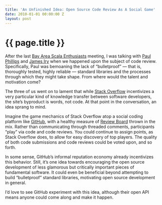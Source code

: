 ```yaml
---
title: 'An Unfinished Idea: Open Source Code Review As A Social Game'
date: 2010-01-01 00:00:00 Z
layout: post
---
```


{{ page.title }}
================

After the last [Bay Area Scala Enthusiasts](http://groups.google.com/group/scala-base) meeting, I was talking with [Paul Phillips](http://extempore.livejournal.com/) and [James Iry](http://james-iry.blogspot.com/) when we happened upon the subject of code review. Specifically, Paul was bemoaning the lack of “bulletproof” — that is, thoroughly tested, highly reliable — standard libraries and the processes through which they might take shape. From where would the talent and motivation come?

The three of us went on to lament that while [Stack Overflow](http://stackoverflow.com/) incentivizes a very particular kind of knowledge transfer between software developers, the site’s byproduct is words, not code. At that point in the conversation, an idea sprang to mind.

Imagine the game mechanics of Stack Overflow atop a social coding platform like [GitHub](http://github.com/), with a healthy measure of [Review Board](http://www.reviewboard.org/) thrown in the mix. Rather than communicating through threaded comments, participants “play” via code and code reviews. You could continue to assign points, as Stack Overflow does, to allow for easy discovery of top players. The quality of both code submissions and code reviews could be voted upon, and so forth.

In some sense, GitHub’s informal reputation economy already incentivizes this behavior. Still, it’s one idea towards encouraging the open source development of less glamorous but critically important pieces of fundamental software. It could even be beneficial beyond attempting to build “bulletproof” standard libraries, motivating open source development in general.

I’d love to see GitHub experiment with this idea, although their open API means anyone could come along and make it happen.
